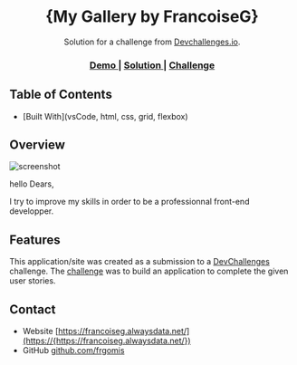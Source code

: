 <!-- Please update value in the {}  -->

<h1 align="center">{My Gallery by FrancoiseG}</h1>

<div align="center">
   Solution for a challenge from  <a href="http://devchallenges.io" target="_blank">Devchallenges.io</a>.
</div>

<div align="center">
  <h3>
    <a href="https://{your-demo-link.your-domain}">
      Demo
    </a>
    <span> | </span>
    <a href="https://frgomis.github.io/_challenge_my_gallery/}">
      Solution
    </a>
    <span> | </span>
    <a href="https://devchallenges.io/challenges/gcbWLxG6wdennelX7b8I">
      Challenge
    </a>
  </h3>
</div>

<!-- TABLE OF CONTENTS -->

## Table of Contents

  - [Built With](vsCode, html, css, grid, flexbox)

<!-- OVERVIEW -->

## Overview

![screenshot](assets/design/challenge_My_Challenge.png)

hello Dears,

I try to improve my skills in order to be a professionnal front-end developper. 


## Features

<!-- List the features of your application or follow the template. Don't share the figma file here :) -->

This application/site was created as a submission to a [DevChallenges](https://devchallenges.io/challenges) challenge. The [challenge](https://devchallenges.io/challenges/gcbWLxG6wdennelX7b8I) was to build an application to complete the given user stories.


## Contact

- Website [https://francoiseg.alwaysdata.net/](https://{https://francoiseg.alwaysdata.net/})
- GitHub [github.com/frgomis](https://{github.com/frgomis})
